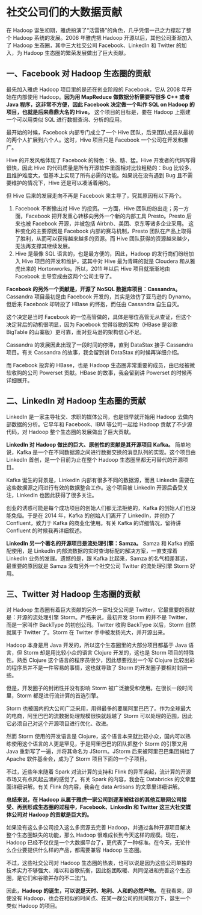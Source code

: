 



# 社交公司们的大数据贡献

在 Hadoop 诞生初期，雅虎扮演了“活雷锋”的角色，几乎凭借一己之力撑起了整个 Hadoop 系统的发展。2006 年雅虎把 Hadoop 开源以后，其他公司渐渐加入了 Hadoop 生态圈，其中三大社交公司 Facebook、LinkedIn 和 Twitter 的加入，为 Hadoop 生态圈的繁荣发展做出了巨大贡献。

## 一、Facebook 对 Hadoop 生态圈的贡献

最先加入雅虎 Hadoop 项目里的是还在创业阶段的 Facebook，它从 2008 年开始在内部使用 Hadoop。**因为用 MapReduce 做数据分析需要写很多 C++ 或者 Java 程序，这非常不方便，因此 Facebook 决定做一个叫作 SQL on Hadoop 的项目，也就是后来鼎鼎大名的 Hive。** 这个项目的目标是，要在 Hadoop 上搭建一个可以用类似 SQL 进行数据查询、分析的应用。

最开始的时候，Facebook 内部专门成立了一个 Hive 团队，后来团队成员从最初的两个人扩展到六个人。这时，Hive 项目只是 Facebook 一个公司在开发和推广。

Hive 的开发风格体现了 Facebook 的特色：快、糙、猛。Hive 开发者的代码写得很快，因此 Hive 的代码质量是所有开源软件里面相对比较粗糙的：Bug 比较多，且维护难度大，但基本上实现了所有必需的功能。如果说在没有遇到 Bug 且不需要维护的情况下，Hive 还是可以凑活着用的。

但 Hive 后来的发展走向不再是 Facebook 来主导了，究其原因有以下两个。

1. Facebook 不断撤出对 Hive 的投资。一方面，Hive 团队纷纷出走；另一方面，Facebook 把开发重心转移向另外一个新的内部工具 Presto。Presto 后来也被 Facebook 开源，并被包括 Airbnb、美团、京东等诸多企业采用。
    这种变化的主要原因是 Facebook 内部的赛马机制，Presto 团队在产品上取得了胜利，从而可以获得越来越多的资源。而 Hive 团队获得的资源越来越少，无法再支撑其继续发展。
2. Hive 是最像 SQL 语言的，也是最方便的，因此，Hadoop 的发行商们纷纷加入 Hive 项目的开发和维护，这其中对 Hive 最为青睐的就是 Cloudera 和从雅虎出来的 Hortonworks。所以，2011 年以后 Hive 项目就渐渐地由 Facebook 主导变成由这两个公司主导了。

**Facebook 的另外一个贡献是，开源了 NoSQL 数据库项目：Cassandra。** Cassandra 项目最初是由 Facebook 开发的，其实是效仿了亚马逊的 Dynamo。但后来 Facebook 却转投了 HBase 的怀抱，而任由 Cassandra 自生自灭。

这个决定是当时 Facebook 的一位高管做的，具体是哪位高管无从查证，但这个决定背后的动机很明显，因为 Facebook 觉得谷歌的架构（HBase 是谷歌 BigTable 的山寨版）更可靠，而对亚马逊的架构信心不足。

Cassandra 的发展因此出现了一段时间的停滞，直到 DataStax 接手 Cassandra 项目。有关 Cassandra 的故事，我会留到讲 DataStax 的时候再详细介绍。

而 Facebook 投奔的 HBase，也是 Hadoop 生态圈非常重要的成员，由已经被微软收购的公司 Powerset 贡献。HBase 的故事，我会留到讲 Powerset 的时候再详细展开。

## 二、LinkedIn 对 Hadoop 生态圈的贡献

LinkedIn 是一家主导社交、求职的媒体公司，也是很早就开始用 Hadoop 去做内部数据的分析。它早年和 Facebook、IBM 等公司一起给 Hadoop 贡献了不少源代码，对 Hadoop 整个生态圈的发展做出了巨大贡献。

**LinkedIn 对 Hadoop 做出的巨大、原创性的贡献是其开源项目 Kafka。** 简单地说，Kafka 是一个在不同数据源之间进行数据交换的消息队列的实现。这个项目由 LinkedIn 首创，是一个目前为止在整个 Hadoop 生态圈里都无可替代的开源项目。

Kafka 诞生的背景是，LinkedIn 内部有很多不同的数据源，而且 LinkedIn 需要在这些数据源之间进行有效的数据整合工作。这个项目被 LinkedIn 开源后备受关注，LinkedIn 也因此获得了很多关注。

创业的诱惑可能是每个成功项目的创始人们都无法拒绝的，Kafka 的创始人们也没能免俗。于是在 2014 年，Kafka 的创始人们离开了 LinkedIn，并创办了 Confluent，致力于 Kafka 的商业化使用。有关 Kafka 的详细情况，留待讲 Confluent 的时候我再详细叙述。

**LinkedIn 另一个著名的开源项目是流处理引擎：Samza。** Samza 和 Kafka 的搭配使用，是 LinkedIn 内部流数据的实时查询标配的解决方案，一直支撑着 LinkedIn 业务的发展。遗憾的是，跟 Kafka 比起来，Samza 的名气相差甚远，最重要的原因就是 Samza 没有另外一个社交公司 Twitter 的流处理引擎 Storm 好用。

## 三、Twitter 对 Hadoop 生态圈的贡献

对 Hadoop 生态圈有着巨大贡献的另外一家社交公司是 Twitter，它最重要的贡献是：开源的流处理引擎 Storm。严格来说，最初开发 Storm 的并不是 Twitter，而是一家叫作 BackType 的初创公司。Twitter 收购 BackType 以后，Storm 自然就属于 Twitter 了。Storm 在 Twitter 手中被发扬光大，并开源出来。

Hadoop 本身是用 Java 开发的，所以这个生态圈里的大部分项目都基于 Java 语言，但 Storm 却是用比较小众的语言 Clojure 开发的，这也是 Storm 项目的特殊性。熟悉 Clojure 这个语言的程序员很少，因此想要找出一个写 Clojure 比较出彩的程序员并不是一件容易的事情，这也就导致了 Storm 的开发圈子要相对封闭一些。

但是，开发圈子的封闭性并没有影响 Storm 被广泛接受和使用。在很长一段时间里，Storm 都是进行流计算的首选引擎。

Storm 也被国内的大公司广泛采用，用得最多的要属阿里巴巴了。作为全球最大的电商，阿里巴巴的流数据处理规模很快就超越了 Storm 可以处理的范围，因此它必须自己对这个开源项目进行优化、改进。

然而 Storm 使用的开发语言是 Clojure，这个语言本来就比较小众，国内可以熟练使用这个语言的人更是罕见，于是阿里巴巴的团队把整个 Storm 的引擎又用 Java 重新写了一遍，并将其命名为 JStorm。JStorm 后来被阿里巴巴集团捐给了 Apache 软件基金会，成为了 Storm 项目下面的一个子项目。

不过，近些年来随着 Spark 对流计算的支持和 Flink 的异军突起，流计算的开源市场又有点风起云涌的感觉了。有关 Spark 的内容，我会在 Databricks 的文章里面详细讲解。有关 Flink 的内容，我会在 data Artisans 的文章里详细讲解。

**总结来说，在 Hadoop 从属于雅虎一家公司到逐渐被硅谷的其他互联网公司接受、再到形成生态圈的过程中，Facebook、LinkedIn 和 Twitter 这三大社交媒体公司对 Hadoop 的贡献是巨大的。**

如果没有这么多公司投入这么多资源去完善 Hadoop，并通过各种开源项目解决整个生态圈缺失的功能，那么 Hadoop 很难成长到今天这样的规模。现在，Hadoop 已经不仅仅是一个大数据平台了，更代表了一种标准。在今天，无论什么企业要提供什么样的产品，都需要兼容 Hadoop 生态圈。

不过，这些社交公司对 Hadoop 生态圈的热衷，也可以说是因为这些公司单独的技术实力不够强大、难以和谷歌抗衡，因此抱团取暖、共同促进和完善这个生态圈，是它们和谷歌并存的不二法门。

因此，**Hadoop 的诞生，可以说是天时、地利、人和的必然产物。** 在我看来，即使没有 Hadoop，也会在相似的时间点、在某一群公司的共同努力下，诞生一个类似 Hadoop 的项目。











































